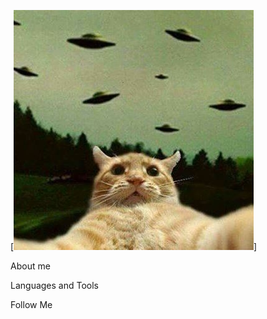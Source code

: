 [![Header](https://github.com/KatrinElis/KatrinElis/blob/main/assets/alien_cat_UFO.jpg)]

About me

Languages and Tools

Follow Me
